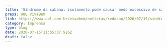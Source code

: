 ```yaml
---
title: 'Síndrome da cabana: isolamento pode causar medo excessivo de sair de casa'
press: UOL VivaBem
link: https://www.uol.com.br/vivabem/noticias/redacao/2020/07/15/sindrome-da-cabana-isolamento-pode-causar-medo-excessivo-de-sair-de-casa.htm
category: Imprensa
type: blog
date: 2020-07-15T11:55:37.926Z
draft: false
---
```

